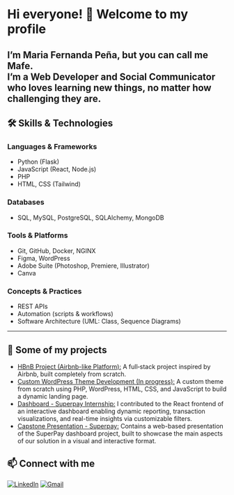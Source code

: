 # Hi everyone! 👋 Welcome to my profile

I’m **Maria Fernanda Peña**, but you can call me **Mafe**.  
I’m a **Web Developer** and **Social Communicator** who loves learning new things, no matter how challenging they are.  
---

## 🛠 Skills & Technologies

### Languages & Frameworks
- Python (Flask)
- JavaScript (React, Node.js)
- PHP
- HTML, CSS (Tailwind)

### Databases
- SQL, MySQL, PostgreSQL, SQLAlchemy, MongoDB

### Tools & Platforms
- Git, GitHub, Docker, NGINX
- Figma, WordPress
- Adobe Suite (Photoshop, Premiere, Illustrator)
- Canva

### Concepts & Practices
- REST APIs
- Automation (scripts & workflows)
- Software Architecture (UML: Class, Sequence Diagrams)
---

## 🚀 Some of my projects
- [HBnB Project (Airbnb-like Platform):](https://github.com/Macfe1/holbertonschool-hbnb/tree/main)
    A full‑stack project inspired by Airbnb, built completely from scratch.
- [Custom WordPress Theme Development (In progress):](https://github.com/Macfe1/wordpress-projects)
  A custom theme from scratch using PHP, WordPress, HTML, CSS, and JavaScript to build a dynamic landing page.
- [Dashboard - Superpay Internship:](https://github.com/Macfe1/dashboard)
  I contributed to the React frontend of an interactive dashboard enabling dynamic reporting, transaction visualizations, and real-time insights via customizable filters.
- [Capstone Presentation - Superpay:](https://github.com/Macfe1/capston-website/tree/main)
  Contains a web-based presentation of the SuperPay dashboard project, 
  built to showcase the main aspects of our solution in a visual and interactive format.

## 📫 Connect with me

[![LinkedIn](https://img.shields.io/badge/LinkedIn-blue?style=for-the-badge&logo=linkedin&logoColor=white)](https://www.linkedin.com/in/macfe/)
[![Gmail](https://img.shields.io/badge/Email-D14836?style=for-the-badge&logo=gmail&logoColor=white)](mailto:mac1515.pp@gmail.com)


<!--
**Macfe1/Macfe1** is a ✨ _special_ ✨ repository because its `README.md` (this file) appears on your GitHub profile.

Here are some ideas to get you started:

- 🔭 I’m currently working on ...
- 🌱 I’m currently learning ...
- 👯 I’m looking to collaborate on ...
- 🤔 I’m looking for help with ...
- 💬 Ask me about ...
- 📫 How to reach me: ...
- 😄 Pronouns: ...
- ⚡ Fun fact: ...
-->
